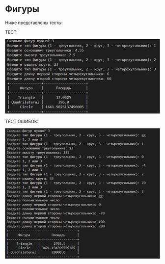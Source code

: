 # Фигуры

Ниже представлены тесты:


ТЕСТ:

![screenshot1](https://github.com/andreich1rkov/-/blob/main/test.JPG)


ТЕСТ ОШИБОК:  

![screenshot2](https://github.com/andreich1rkov/-/blob/main/errors.JPG)

